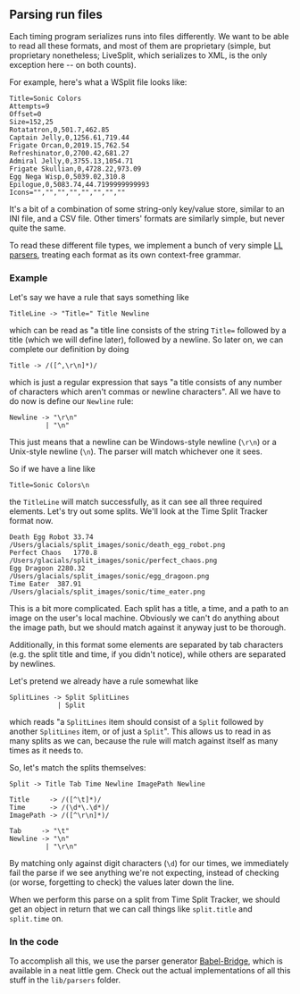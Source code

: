 ## Parsing run files
Each timing program serializes runs into files differently. We want to be able to read all these formats, and most of
them are proprietary (simple, but proprietary nonetheless; LiveSplit, which serializes to XML, is the only exception
here -- on both counts).

For example, here's what a WSplit file looks like:

    Title=Sonic Colors
    Attempts=9
    Offset=0
    Size=152,25
    Rotatatron,0,501.7,462.85
    Captain Jelly,0,1256.61,719.44
    Frigate Orcan,0,2019.15,762.54
    Refreshinator,0,2700.42,681.27
    Admiral Jelly,0,3755.13,1054.71
    Frigate Skullian,0,4728.22,973.09
    Egg Nega Wisp,0,5039.02,310.8
    Epilogue,0,5083.74,44.7199999999993
    Icons="","","","","","","",""

It's a bit of a combination of some string-only key/value store, similar to an INI file, and a CSV file. Other timers'
formats are similarly simple, but never quite the same.

To read these different file types, we implement a bunch of very simple [LL parsers][2], treating each format as its own
context-free grammar.

### Example
Let's say we have a rule that says something like

    TitleLine -> "Title=" Title Newline

which can be read as "a title line consists of the string `Title=` followed by a title (which we will define later),
followed by a newline. So later on, we can complete our definition by doing

    Title -> /([^,\r\n]*)/

which is just a regular expression that says "a title consists of any number of characters which aren't commas or
newline characters". All we have to do now is define our `Newline` rule:

    Newline -> "\r\n"
             | "\n"

This just means that a newline can be Windows-style newline (`\r\n`) or a Unix-style newline (`\n`). The parser will
match whichever one it sees.

So if we have a line like

    Title=Sonic Colors\n

the `TitleLine` will match successfully, as it can see all three required elements. Let's try out some splits. We'll
look at the Time Split Tracker format now.

    Death Egg Robot	33.74
    /Users/glacials/split_images/sonic/death_egg_robot.png
    Perfect Chaos	1770.8
    /Users/glacials/split_images/sonic/perfect_chaos.png
    Egg Dragoon	2280.32
    /Users/glacials/split_images/sonic/egg_dragoon.png
    Time Eater	387.91
    /Users/glacials/split_images/sonic/time_eater.png

This is a bit more complicated. Each split has a title, a time, and a path to an image on the user's local machine.
Obviously we can't do anything about the image path, but we should match against it anyway just to be thorough.

Additionally, in this format some elements are separated by tab characters (e.g. the split title and time, if you didn't
notice), while others are separated by newlines.

Let's pretend we already have a rule somewhat like

    SplitLines -> Split SplitLines
                | Split

which reads "a `SplitLines` item should consist of a `Split` followed by another `SplitLines` item, or of just a
`Split`". This allows us to read in as many splits as we can, because the rule will match against itself as many times
as it needs to.

So, let's match the splits themselves:

    Split -> Title Tab Time Newline ImagePath Newline

    Title     -> /([^\t]*)/
    Time      -> /(\d*\.\d*)/
    ImagePath -> /([^\r\n]*)/

    Tab     -> "\t"
    Newline -> "\n"
             | "\r\n"

By matching only against digit characters (`\d`) for our times, we immediately fail the parse if we see anything we're
not expecting, instead of checking (or worse, forgetting to check) the values later down the line.

When we perform this parse on a split from Time Split Tracker, we should get an object in return that we can call things
like `split.title` and `split.time` on.

### In the code
To accomplish all this, we use the parser generator [Babel-Bridge][2], which is available in a neat little gem. Check
out the actual implementations of all this stuff in the `lib/parsers` folder. 

[1]: http://en.wikipedia.org/wiki/LL_parser
[2]: https://github.com/shanebdavis/Babel-Bridge
